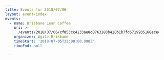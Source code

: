 ```yaml
---
title: Events for 2018/07/06
layout: event-index
events:
  - name: Brisbane Lean Coffee
    uri: >-
      /events/2018/07/06/cf853cc4233ae8d8763280b420b1b7fd6719935168ecec52918a058495e781c4
    organizer: Agile Brisbane
    timeStart: '2018-07-05T22:00:00.000Z'
    timeEnd: null

---
```


